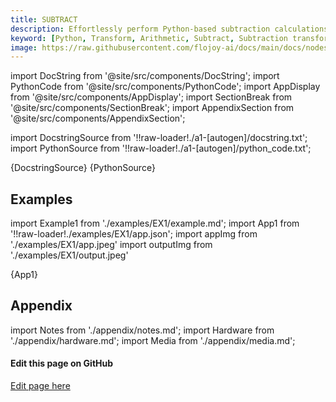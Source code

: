 ```yaml
---
title: SUBTRACT
description: Effortlessly perform Python-based subtraction calculations with Flojoy's SUBTRACT transformer. Subtract 2 input vectors and return the result.
keyword: [Python, Transform, Arithmetic, Subtract, Subtraction transformer, Python subtraction calculations, Data processing with subtraction, Flojoy SUBTRACT transformer, Streamline data analysis, Arithmetic transformations, Subtraction calculation, Python data manipulation, Accurate data insights, SUBTRACT transformation in Python]
image: https://raw.githubusercontent.com/flojoy-ai/docs/main/docs/nodes/TRANSFORMERS/ARITHMETIC/SUBTRACT/examples/EX1/output.jpeg
---
```


[//]: # (Custom component imports)

import DocString from '@site/src/components/DocString';
import PythonCode from '@site/src/components/PythonCode';
import AppDisplay from '@site/src/components/AppDisplay';
import SectionBreak from '@site/src/components/SectionBreak';
import AppendixSection from '@site/src/components/AppendixSection';

[//]: # (Docstring)

import DocstringSource from '!!raw-loader!./a1-[autogen]/docstring.txt';
import PythonSource from '!!raw-loader!./a1-[autogen]/python_code.txt';

<DocString>{DocstringSource}</DocString>
<PythonCode GLink='TRANSFORMERS/ARITHMETIC/SUBTRACT/SUBTRACT.py'>{PythonSource}</PythonCode>

<SectionBreak />

[//]: # (Examples)

## Examples

import Example1 from './examples/EX1/example.md';
import App1 from '!!raw-loader!./examples/EX1/app.json';
import appImg from './examples/EX1/app.jpeg'
import outputImg from './examples/EX1/output.jpeg'

<AppDisplay 
    nodeLabel='SUBTRACT'
    appImg={appImg}
    outputImg={outputImg}
    >
    {App1}
</AppDisplay>

<Example1 />

<SectionBreak />

[//]: # (Appendix)

## Appendix

import Notes from './appendix/notes.md';
import Hardware from './appendix/hardware.md';
import Media from './appendix/media.md';

<AppendixSection index={0} folderPath='nodes/TRANSFORMERS/ARITHMETIC/SUBTRACT/appendix/'><Notes /></AppendixSection>
<AppendixSection index={1} folderPath='nodes/TRANSFORMERS/ARITHMETIC/SUBTRACT/appendix/'><Hardware /></AppendixSection>
<AppendixSection index={2} folderPath='nodes/TRANSFORMERS/ARITHMETIC/SUBTRACT/appendix/'><Media /></AppendixSection>

<SectionBreak />

[//]: # (Edit page on GitHub)

#### Edit this page on GitHub

[Edit page here](https://github.com/flojoy-ai/docs/tree/main/docs/nodes/TRANSFORMERS/ARITHMETIC/SUBTRACT)

